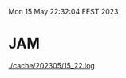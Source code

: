 Mon 15 May 22:32:04 EEST 2023
# JAM
<a href='./cache/202305/15_22.log'>./cache/202305/15_22.log</a>

